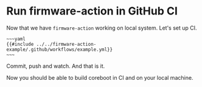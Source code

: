 # Run firmware-action in GitHub CI

Now that we have `firmware-action` working on local system. Let's set up CI.

```admonish example title=".github/workflows/example.yml"
~~~yaml
{{#include ../../firmware-action-example/.github/workflows/example.yml}}
~~~
```

Commit, push and watch. And that is it.

Now you should be able to build coreboot in CI and on your local machine.

